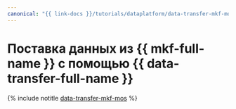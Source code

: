 ```yaml
---
canonical: "{{ link-docs }}/tutorials/dataplatform/data-transfer-mkf-mos"
---
```


# Поставка данных из {{ mkf-full-name }} с помощью {{ data-transfer-full-name }}

{% include notitle [data-transfer-mkf-mos](../../_tutorials/dataplatform/data-transfer-mkf-mos.md) %}

